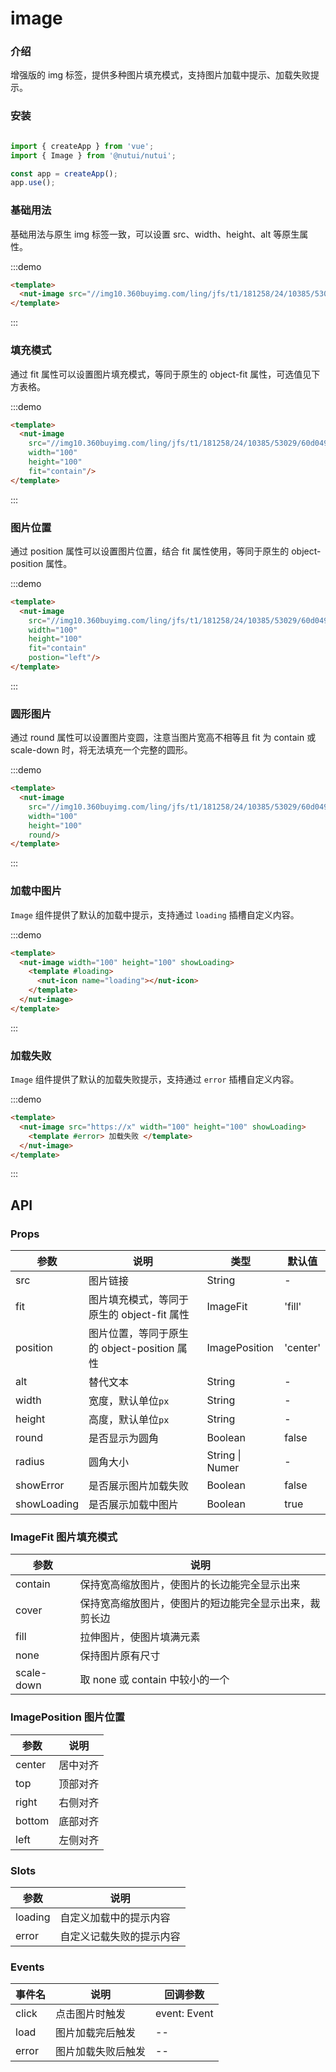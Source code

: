 # image

### 介绍

增强版的 img 标签，提供多种图片填充模式，支持图片加载中提示、加载失败提示。

### 安装

```javascript

import { createApp } from 'vue';
import { Image } from '@nutui/nutui';

const app = createApp();
app.use();

```

### 基础用法

基础用法与原生 img 标签一致，可以设置 src、width、height、alt 等原生属性。

:::demo

```html
<template>
  <nut-image src="//img10.360buyimg.com/ling/jfs/t1/181258/24/10385/53029/60d04978Ef21f2d42/92baeb21f907cd24.jpg" width="100" height="100"></nut-image>
</template>
```

:::

### 填充模式

通过 fit 属性可以设置图片填充模式，等同于原生的 object-fit 属性，可选值见下方表格。

:::demo

```html
<template>
  <nut-image 
    src="//img10.360buyimg.com/ling/jfs/t1/181258/24/10385/53029/60d04978Ef21f2d42/92baeb21f907cd24.jpg" 
    width="100" 
    height="100"
    fit="contain"/>
</template>
```

:::

### 图片位置

通过 position 属性可以设置图片位置，结合 fit 属性使用，等同于原生的 object-position 属性。

:::demo

```html
<template>
  <nut-image 
    src="//img10.360buyimg.com/ling/jfs/t1/181258/24/10385/53029/60d04978Ef21f2d42/92baeb21f907cd24.jpg" 
    width="100" 
    height="100"
    fit="contain"
    postion="left"/>
</template>
```

:::

### 圆形图片

通过 round 属性可以设置图片变圆，注意当图片宽高不相等且 fit 为 contain 或 scale-down 时，将无法填充一个完整的圆形。

:::demo

```html
<template>
  <nut-image 
    src="//img10.360buyimg.com/ling/jfs/t1/181258/24/10385/53029/60d04978Ef21f2d42/92baeb21f907cd24.jpg" 
    width="100" 
    height="100"
    round/>
</template>
```

:::

### 加载中图片

`Image` 组件提供了默认的加载中提示，支持通过 `loading` 插槽自定义内容。

:::demo

```html
<template>
  <nut-image width="100" height="100" showLoading>
    <template #loading>
      <nut-icon name="loading"></nut-icon>
    </template>
  </nut-image>
</template>
```

:::

### 加载失败

`Image` 组件提供了默认的加载失败提示，支持通过 `error` 插槽自定义内容。

:::demo

```html
<template>
  <nut-image src="https://x" width="100" height="100" showLoading>
    <template #error> 加载失败 </template>
  </nut-image>
</template>
```

:::

## API

### Props

| 参数         | 说明                             | 类型   | 默认值           |
|--------------|----------------------------------|--------|------------------|
| src         | 图片链接               | String | -                |
| fit         | 图片填充模式，等同于原生的 object-fit 属性     | ImageFit | 'fill'                |
| position    | 图片位置，等同于原生的 object-position 属性  | ImagePosition | 'center'              |
| alt         | 替代文本               | String | -                |
| width         | 宽度，默认单位`px`               | String | -                |
| height         | 高度，默认单位`px`               | String | -                |
| round         | 是否显示为圆角               | Boolean | false              |
| radius         | 圆角大小               | String \| Numer | -                |
| showError         | 是否展示图片加载失败| Boolean | false              |
| showLoading         | 是否展示加载中图片               | Boolean | true              |

### ImageFit 图片填充模式

| 参数         | 说明                             |
|--------------|----------------------------------|
| contain         | 保持宽高缩放图片，使图片的长边能完全显示出来    |
| cover         | 保持宽高缩放图片，使图片的短边能完全显示出来，裁剪长边     |
| fill    | 拉伸图片，使图片填满元素  |
| none    | 保持图片原有尺寸  |
| scale-down    | 取 none 或 contain 中较小的一个  |

### ImagePosition 图片位置

| 参数         | 说明                             |
|--------------|----------------------------------|
| center         | 居中对齐    |
| top         | 顶部对齐     |
| right    | 右侧对齐  |
| bottom    | 底部对齐  |
| left   | 左侧对齐  |


### Slots
| 参数         | 说明                             |
|--------------|----------------------------------|
| loading      | 自定义加载中的提示内容     |
| error    | 自定义记载失败的提示内容  |

### Events

| 事件名 | 说明           | 回调参数     |
|--------|----------------|--------------|
| click  | 点击图片时触发 | event: Event |
| load  | 图片加载完后触发 | -- |
| error  | 图片加载失败后触发 | -- |
